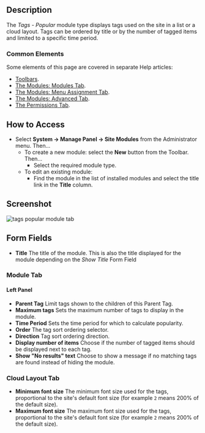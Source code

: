 <!-- Filename: Help4.x:Site_Modules:_Tags_-_Popular / Display title: Modules: Tags - Popular -->

## Description

The *Tags - Popular* module type displays tags used on the site in a
list or a cloud layout. Tags can be ordered by title or by the number of
tagged items and limited to a specific time period.

### Common Elements

Some elements of this page are covered in separate Help articles:

* [Toolbars](jdocmanual?article=help/common-elements/toolbars).
* [The Modules: Modules Tab](jdocmanual?article=help/modules/modules-module-tab).
* [The Modules: Menu Assignment Tab](jdocmanual?article=help/modules/modules-menu-assignment-tab).
* [The Modules: Advanced Tab](jdocmanual?article=help/modules/modules-advanced-tab).
* [The Permissions Tab](jdocmanual?article=help/common-elements/edit-permissions).

## How to Access

- Select **System → Manage Panel → Site Modules** from the
  Administrator menu. Then...
  - To create a new module: select the **New** button from the Toolbar. Then...
    - Select the required module type.
  - To edit an existing module:
    - Find the module in the list of installed modules and select the
      title link in the **Title** column.

## Screenshot

![tags popular module tab](../../../en/images/modules-site/modules-tags-popular-module-tab.png)

## Form Fields

- **Title** The title of the module. This is also the title displayed
  for the module depending on the *Show Title* Form Field

### Module Tab

#### Left Panel

- **Parent Tag** Limit tags shown to the children of this Parent Tag.
- **Maximum tags** Sets the maximum number of tags to display in the module.
- **Time Period** Sets the time period for which to calculate popularity.
- **Order** The tag sort ordering selector.
- **Direction** Tag sort ordering direction. 
- **Display number of items** Choose if the number of tagged items should be
  displayed next to each tag.
- **Show "No results" text** Choose to show a message if no matching tags are 
  found instead of hiding the module.

### Cloud Layout Tab

- **Minimum font size** The minimum font size used for the tags, proportional 
  to the site's default font size (for example `2` means 200% of the default size). 
- **Maximum font size** The maximum font size used for the tags, proportional 
  to the site's default font size (for example `2` means 200% of the default size). 
